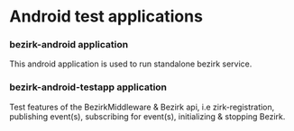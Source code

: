 # Android test applications

### bezirk-android application
This android application is used to run standalone bezirk service.

### bezirk-android-testapp application
Test features of the BezirkMiddleware & Bezirk api, i.e zirk-registration, publishing event(s), subscribing for event(s), initializing & stopping Bezirk.






